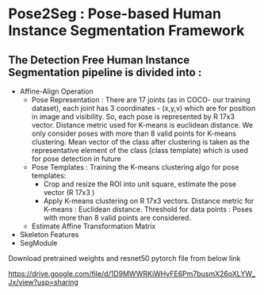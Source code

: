 # Pose2Seg : Pose-based Human Instance Segmentation Framework

## The Detection Free Human Instance Segmentation pipeline is divided into : 
 - Affine-Align Operation
   - Pose Representation : There are 17 joints (as in COCO- our training dataset), each joint has 3 coordinates - (x,y,v) which are for position in image and visibility. So, each pose is represented by R 17x3 vector. Distance metric used for K-means is euclidean distance. We only consider poses with more than 8 valid points for K-means clustering. Mean vector of the class after clustering is taken as the representative element of the class (class template) which is used for pose detection in future
   - Pose Templates : Training the K-means clustering algo for pose templates:
     - Crop and resize the ROI into unit square, estimate the pose vector (R 17x3 )
     - Apply K-means clustering on R 17x3 vectors.
Distance metric for K-means :
Euclidean distance.
Threshold for data points :
Poses with more than 8 valid points are considered.
   - Estimate Affine Transformation Matrix
 - Skeleton Features
 - SegModule

Download pretrained weights and resnet50 pytorch file from below link

https://drive.google.com/file/d/1D9MWWRKiWHyFE6Pm7busmX26oXLYW_Jx/view?usp=sharing
